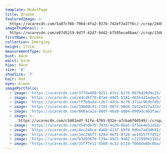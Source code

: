 ```yaml
---
template: ModelPage
title: Brooke
featuredImage: >-
  https://ucarecdn.com/5a07cf6b-79b4-4fa2-917b-742ef3a37f6c/-/crop/2449x1356/0,0/-/preview/
imageThumbnail: >-
  https://ucarecdn.com/e07d5219-9d7f-42d7-9dd2-b7595eca0bae/-/crop/1346x1711/169,60/-/preview/
firstName: Brooke
collection: Emerging
height: 173cm
measurementType: bust
bust: 84cm
waist: 63cm
hips: 94cm
size: '8'
shoeSize: '7'
hair: Red
eyes: Green
imagePortfolio:
  - image: 'https://ucarecdn.com/377da480-0251-47e1-8276-8670429d9c23/'
  - image: 'https://ucarecdn.com/44cdbf78-0fa6-49d5-b181-465b4d1edee3/'
  - image: 'https://ucarecdn.com/ff7b9ada-c2b7-4dcb-8c70-371ac96defd9/'
  - image: 'https://ucarecdn.com/39800cd1-2102-4072-90d4-2b52e317a333/'
  - image: 'https://ucarecdn.com/086aca2a-86df-46a9-a884-0989dc403fae/'
  - image: >-
      https://ucarecdn.com/c5481edf-51fe-4765-932e-a7cba6f0d549/-/crop/1470x2215/162,0/-/preview/
  - image: 'https://ucarecdn.com/d585d675-763d-4e29-8ba5-df5ae4e51a5d/'
  - image: 'https://ucarecdn.com/4ec248ce-da6b-4137-b9f0-9dba7ad34691/'
  - image: 'https://ucarecdn.com/3ec246f7-428d-4675-8f28-ae14557ffd52/'
  - image: 'https://ucarecdn.com/b3d93670-f29a-4922-9402-c227999411b5/'
  - image: 'https://ucarecdn.com/35ff7e12-4560-4c32-b318-f0b8de80c0ba/'
---
```


